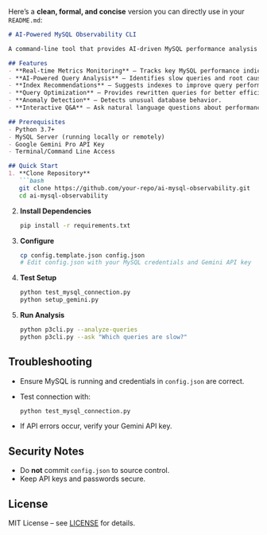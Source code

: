 Here’s a **clean, formal, and concise** version you can directly use in your `README.md`:

````markdown
# AI-Powered MySQL Observability CLI

A command-line tool that provides AI-driven MySQL performance analysis and optimization recommendations using Google Gemini Pro. It analyzes queries, detects performance bottlenecks, and suggests improvements.

## Features
- **Real-time Metrics Monitoring** – Tracks key MySQL performance indicators.
- **AI-Powered Query Analysis** – Identifies slow queries and root causes.
- **Index Recommendations** – Suggests indexes to improve query performance.
- **Query Optimization** – Provides rewritten queries for better efficiency.
- **Anomaly Detection** – Detects unusual database behavior.
- **Interactive Q&A** – Ask natural language questions about performance issues.

## Prerequisites
- Python 3.7+
- MySQL Server (running locally or remotely)
- Google Gemini Pro API Key
- Terminal/Command Line Access

## Quick Start
1. **Clone Repository**
   ```bash
   git clone https://github.com/your-repo/ai-mysql-observability.git
   cd ai-mysql-observability
````

2. **Install Dependencies**

   ```bash
   pip install -r requirements.txt
   ```

3. **Configure**

   ```bash
   cp config.template.json config.json
   # Edit config.json with your MySQL credentials and Gemini API key
   ```

4. **Test Setup**

   ```bash
   python test_mysql_connection.py
   python setup_gemini.py
   ```

5. **Run Analysis**

   ```bash
   python p3cli.py --analyze-queries
   python p3cli.py --ask "Which queries are slow?"
   ```

## Troubleshooting

* Ensure MySQL is running and credentials in `config.json` are correct.
* Test connection with:

  ```bash
  python test_mysql_connection.py
  ```
* If API errors occur, verify your Gemini API key.

## Security Notes

* Do **not** commit `config.json` to source control.
* Keep API keys and passwords secure.

## License

MIT License – see [LICENSE](LICENSE) for details.

```
